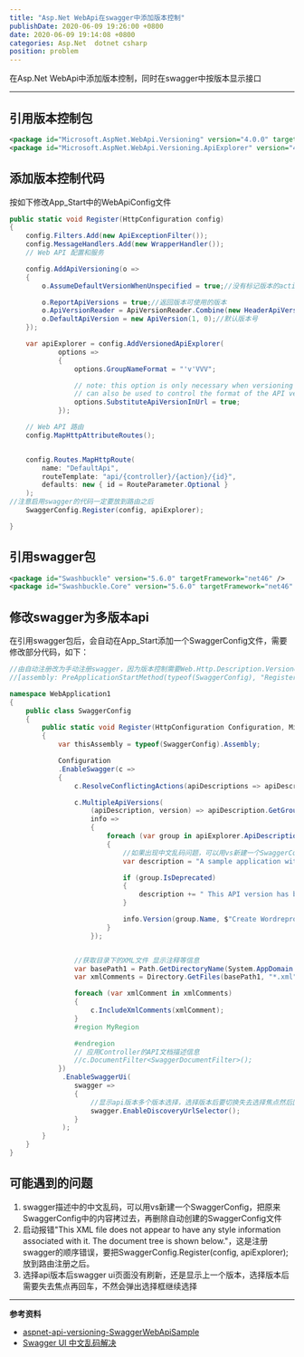 ```yaml
---
title: "Asp.Net WebApi在swagger中添加版本控制"
publishDate: 2020-06-09 19:26:00 +0800
date: 2020-06-09 19:14:08 +0800
categories: Asp.Net  dotnet csharp
position: problem
---
```


在Asp.Net WebApi中添加版本控制，同时在swagger中按版本显示接口

---

<div id="toc"></div>

## 引用版本控制包

```xml
<package id="Microsoft.AspNet.WebApi.Versioning" version="4.0.0" targetFramework="net46" />
<package id="Microsoft.AspNet.WebApi.Versioning.ApiExplorer" version="4.0.0" targetFramework="net46" />
```

## 添加版本控制代码

按如下修改App_Start中的WebApiConfig文件

```c#
public static void Register(HttpConfiguration config)
{
    config.Filters.Add(new ApiExceptionFilter());
    config.MessageHandlers.Add(new WrapperHandler());
    // Web API 配置和服务

    config.AddApiVersioning(o =>
    {
        o.AssumeDefaultVersionWhenUnspecified = true;//没有标记版本的action默认未1.0版本

        o.ReportApiVersions = true;//返回版本可使用的版本
        o.ApiVersionReader = ApiVersionReader.Combine(new HeaderApiVersionReader("api-version"), new QueryStringApiVersionReader("api-version"));//通过Header或QueryString进行传值来判断api的版本
        o.DefaultApiVersion = new ApiVersion(1, 0);//默认版本号 
    });

    var apiExplorer = config.AddVersionedApiExplorer(
            options =>
            {
                options.GroupNameFormat = "'v'VVV";

                // note: this option is only necessary when versioning by url segment. the SubstitutionFormat
                // can also be used to control the format of the API version in route templates
                options.SubstituteApiVersionInUrl = true;
            });

    // Web API 路由
    config.MapHttpAttributeRoutes();


    config.Routes.MapHttpRoute(
        name: "DefaultApi",
        routeTemplate: "api/{controller}/{action}/{id}",
        defaults: new { id = RouteParameter.Optional }
    );
//注意启用swagger的代码一定要放到路由之后
    SwaggerConfig.Register(config, apiExplorer);

}
```

## 引用swagger包

```xml
<package id="Swashbuckle" version="5.6.0" targetFramework="net46" />
<package id="Swashbuckle.Core" version="5.6.0" targetFramework="net46" />
```

## 修改swagger为多版本api

在引用swagger包后，会自动在App_Start添加一个SwaggerConfig文件，需要修改部分代码，如下：

```c#
//由自动注册改为手动注册swagger，因为版本控制需要Web.Http.Description.VersionedApiExplorer apiExplorer参数
//[assembly: PreApplicationStartMethod(typeof(SwaggerConfig), "Register")]

namespace WebApplication1
{
    public class SwaggerConfig
    {
        public static void Register(HttpConfiguration Configuration, Microsoft.Web.Http.Description.VersionedApiExplorer apiExplorer)
        {
            var thisAssembly = typeof(SwaggerConfig).Assembly;

            Configuration
            .EnableSwagger(c =>
            {
                c.ResolveConflictingActions(apiDescriptions => apiDescriptions.First());

                c.MultipleApiVersions(
                    (apiDescription, version) => apiDescription.GetGroupName() == version,
                    info =>
                    {
                        foreach (var group in apiExplorer.ApiDescriptions)
                        {
                            //如果出现中文乱码问题，可以用vs新建一个SwaggerConfig，把原来SwaggerConfig中的内容拷过去，再删除自动创建的SwaggerConfig文件，
                            var description = "A sample application with Swagger, Swashbuckle, and API versioning.";

                            if (group.IsDeprecated)
                            {
                                description += " This API version has been deprecated.";
                            }

                            info.Version(group.Name, $"Create Wordreprot API {group.ApiVersion}");
                        }
                    });


                //获取目录下的XML文件 显示注释等信息
                var basePath1 = Path.GetDirectoryName(System.AppDomain.CurrentDomain.BaseDirectory);//获取应用程序所在目录（绝对，不受工作目录(平台)影响，建议采用此方法获取路径）
                var xmlComments = Directory.GetFiles(basePath1, "*.xml", SearchOption.AllDirectories).ToList();

                foreach (var xmlComment in xmlComments)
                {
                    c.IncludeXmlComments(xmlComment);
                }
                #region MyRegion

                #endregion
                // 应用Controller的API文档描述信息
                //c.DocumentFilter<SwaggerDocumentFilter>();
            })
             .EnableSwaggerUi(
                swagger =>
                {
                    //显示api版本多个版本选择，选择版本后要切换失去选择焦点然后回车才会触发刷新，不然始终显示默认版本
                    swagger.EnableDiscoveryUrlSelector();
                }
             );
        }
    }
}

```

## 可能遇到的问题

1. swagger描述中的中文乱码，可以用vs新建一个SwaggerConfig，把原来SwaggerConfig中的内容拷过去，再删除自动创建的SwaggerConfig文件
2. 启动报错"This XML file does not appear to have any style information associated with it. The document tree is shown below."，这是注册swagger的顺序错误，要把SwaggerConfig.Register(config, apiExplorer);放到路由注册之后。
3. 选择api版本后swagger ui页面没有刷新，还是显示上一个版本，选择版本后需要失去焦点再回车，不然会弹出选择框继续选择

---

**参考资料**

- [aspnet-api-versioning-SwaggerWebApiSample](https://github.com/microsoft/aspnet-api-versioning/tree/master/samples/webapi/SwaggerWebApiSample)
- [Swagger UI 中文乱码解决](https://blog.csdn.net/snow_lovelife/article/details/78285070)
